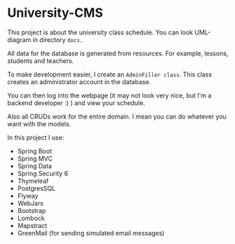 # University-CMS

This project is about the university class schedule. You can look UML-diagram in directory `docs.`

All data for the database is generated from resources. For example, lessons, students and teachers.

To make development easier, I create an `AdminFiller class`. This class creates an administrator account in the database.

You can then log into the webpage (it may not look very nice, but I'm a backend developer :) ) and view your schedule.

Also all CRUDs work for the entire domain. I mean you can do whatever you want with the models.

In this project I use:
+ Spring Boot 
+ Spring MVC
+ Spring Data
+ Spring Security 6
+ Thymeleaf
+ PostgresSQL
+ Flyway
+ WebJars
+ Bootstrap
+ Lombock
+ Mapstract
+ GreenMail (for sending simulated email messages)
